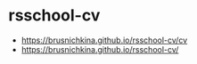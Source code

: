 # rsschool-cv
- https://brusnichkina.github.io/rsschool-cv/cv
- https://brusnichkina.github.io/rsschool-cv/
